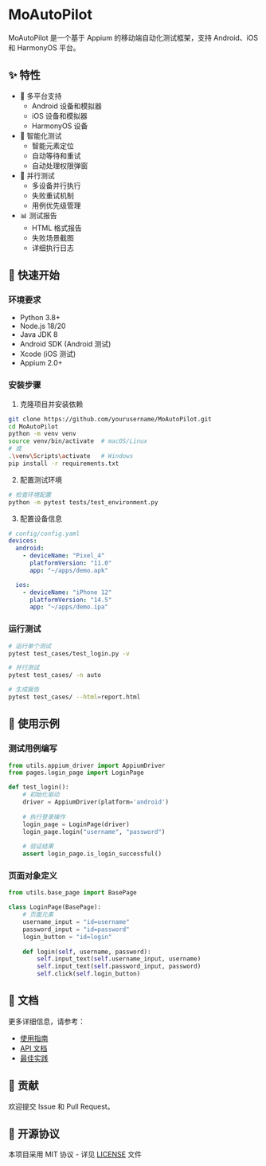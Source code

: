 # MoAutoPilot

MoAutoPilot 是一个基于 Appium 的移动端自动化测试框架，支持 Android、iOS 和 HarmonyOS 平台。

## ✨ 特性

- 🌈 多平台支持
  - Android 设备和模拟器
  - iOS 设备和模拟器
  - HarmonyOS 设备
- 🎯 智能化测试
  - 智能元素定位
  - 自动等待和重试
  - 自动处理权限弹窗
- 🔄 并行测试
  - 多设备并行执行
  - 失败重试机制
  - 用例优先级管理
- 📊 测试报告
  - HTML 格式报告
  - 失败场景截图
  - 详细执行日志

## 🚀 快速开始

### 环境要求

- Python 3.8+
- Node.js 18/20
- Java JDK 8
- Android SDK (Android 测试)
- Xcode (iOS 测试)
- Appium 2.0+

### 安装步骤

1. 克隆项目并安装依赖
```bash
git clone https://github.com/yourusername/MoAutoPilot.git
cd MoAutoPilot
python -m venv venv
source venv/bin/activate  # macOS/Linux
# 或
.\venv\Scripts\activate   # Windows
pip install -r requirements.txt
```

2. 配置测试环境
```bash
# 检查环境配置
python -m pytest tests/test_environment.py
```

3. 配置设备信息
```yaml
# config/config.yaml
devices:
  android:
    - deviceName: "Pixel_4"
      platformVersion: "11.0"
      app: "~/apps/demo.apk"

  ios:
    - deviceName: "iPhone 12"
      platformVersion: "14.5"
      app: "~/apps/demo.ipa"
```

### 运行测试

```bash
# 运行单个测试
pytest test_cases/test_login.py -v

# 并行测试
pytest test_cases/ -n auto

# 生成报告
pytest test_cases/ --html=report.html
```

## 📝 使用示例

### 测试用例编写

```python
from utils.appium_driver import AppiumDriver
from pages.login_page import LoginPage

def test_login():
    # 初始化驱动
    driver = AppiumDriver(platform='android')
    
    # 执行登录操作
    login_page = LoginPage(driver)
    login_page.login("username", "password")
    
    # 验证结果
    assert login_page.is_login_successful()
```

### 页面对象定义

```python
from utils.base_page import BasePage

class LoginPage(BasePage):
    # 页面元素
    username_input = "id=username"
    password_input = "id=password"
    login_button = "id=login"
    
    def login(self, username, password):
        self.input_text(self.username_input, username)
        self.input_text(self.password_input, password)
        self.click(self.login_button)
```

## 📖 文档

更多详细信息，请参考：
- [使用指南](docs/usage.md)
- [API 文档](docs/api.md)
- [最佳实践](docs/best-practices.md)

## 🤝 贡献

欢迎提交 Issue 和 Pull Request。

## 📄 开源协议

本项目采用 MIT 协议 - 详见 [LICENSE](LICENSE) 文件
```
